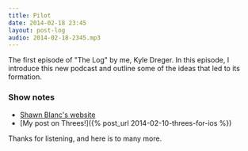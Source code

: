```yaml
---
title: Pilot
date: 2014-02-18 23:45
layout: post-log
audio: 2014-02-18-2345.mp3
---
```


The first episode of "The Log" by me, Kyle Dreger. In this episode, I introduce this new podcast and outline some of the ideas that led to its formation.

### Show notes
- [Shawn Blanc's website](http://shawnblanc.net)
- [My post on Threes!]({% post_url 2014-02-10-threes-for-ios %})

Thanks for listening, and here is to many more.